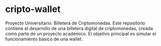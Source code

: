 # cripto-wallet
Proyecto Universitario: Billetera de Criptomonedas. Este repositorio contiene el desarrollo de una billetera digital de criptomonedas, creada como parte de un proyecto académico. El objetivo principal es simular el funcionamiento básico de una wallet.
